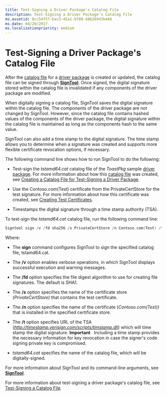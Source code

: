 ```yaml
---
title: Test-Signing a Driver Package's Catalog File
description: Test-Signing a Driver Package's Catalog File
ms.assetid: 8cc54f57-bac3-45a1-b780-48626943b446
ms.date: 04/20/2017
ms.localizationpriority: medium
---
```


# Test-Signing a Driver Package's Catalog File


After the [catalog file](catalog-files.md) for a [driver package](driver-packages.md) is created or updated, the catalog file can be signed through [**SignTool**](https://docs.microsoft.com/windows-hardware/drivers/devtest/signtool). Once signed, the digital signature stored within the catalog file is invalidated if any components of the driver package are modified.

When digitally signing a catalog file, SignTool saves the digital signature within the catalog file. The components of the driver package are not changed by SignTool. However, since the catalog file contains hashed values of the components of the driver package, the digital signature within the catalog file is maintained as long as the components hash to the same value.

SignTool can also add a time stamp to the digital signature. The time stamp allows you to determine when a signature was created and supports more flexible certificate revocation options, if necessary.

The following command line shows how to run SignTool to do the following:

-   Test-sign the *tstamd64.cat* catalog file of the *ToastPkg* sample [driver package](driver-packages.md). For more information about how this [catalog file](catalog-files.md) was created, see [Creating a Catalog File for Test-Signing a Driver Package](creating-a-catalog-file-for-test-signing-a-driver-package.md).

-   Use the Contoso.com(Test) certificate from the PrivateCertStore for the test signature. For more information about how this certificate was created, see [Creating Test Certificates](creating-test-certificates.md).

-   Timestamps the digital signature through a time stamp authority (TSA).

To test-sign the *tstamd64.cat* catalog file, run the following command line:

```cpp
Signtool sign /v /fd sha256 /s PrivateCertStore /n Contoso.com(Test) /t http://timestamp.verisign.com/scripts/timstamp.dll tstamd64.cat
```

Where:

-   The **sign** command configures SignTool to sign the specified catalog file, tstamd64.cat.

-   The **/v** option enables verbose operations, in which SignTool displays successful execution and warning messages.

-   The **/fd** option specifies the file digest algorithm to use for creating file signatures. The default is SHA1.

-   The **/s** option specifies the name of the certificate store (*PrivateCertStore)* that contains the test certificate.

-   The **/n** option specifies the name of the certificate (*Contoso.com(Test))* that is installed in the specified certificate store.

-   The **/t** option specifies URL of the TSA (*http://timestamp.verisign.com/scripts/timstamp.dll*) which will time stamp the digital signature.
    **Important**   Including a time stamp provides the necessary information for key revocation in case the signer's code signing private key is compromised.

     

-   *tstamd64.cat* specifies the name of the catalog file, which will be digitally-signed.

For more information about SignTool and its command-line arguments, see [**SignTool**](https://docs.microsoft.com/windows-hardware/drivers/devtest/signtool).

For more information about test-signing a driver package's catalog file, see [Test-Signing a Catalog File](test-signing-a-catalog-file.md).

 

 





